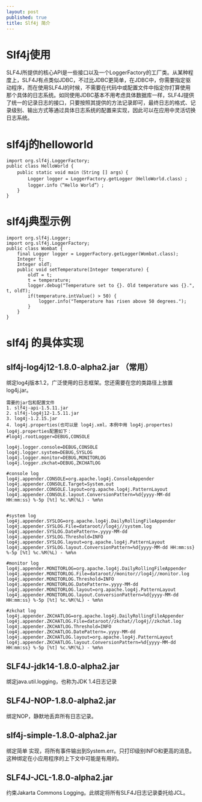 ```yaml
---
layout: post
published: true
title: Slf4j 简介
---
```

# Slf4j使用

SLF4J所提供的核心API是一些接口以及一个LoggerFactory的工厂类。从某种程度上，SLF4J有点类似JDBC，不过比JDBC更简单，在JDBC中，你需要指定驱动程序，而在使用SLF4J的时候，不需要在代码中或配置文件中指定你打算使用那个具体的日志系统。如同使用JDBC基本不用考虑具体数据库一样，SLF4J提供了统一的记录日志的接口，只要按照其提供的方法记录即可，最终日志的格式、记录级别、输出方式等通过具体日志系统的配置来实现，因此可以在应用中灵活切换日志系统。

# slf4j的helloworld

	import org.slf4j.LoggerFactory;
	public class HelloWorld {
  		public static void main（String [] args）{
    		Logger logger = LoggerFactory.getLogger（HelloWorld.class）;
    		logger.info（“Hello World”）;
  		}
	}

# slf4j典型示例

	import org.slf4j.Logger;
	import org.slf4j.LoggerFactory;
	public class Wombat {
        final Logger logger = LoggerFactory.getLogger(Wombat.class);
   		Integer t;
   		Integer oldT;
   		public void setTemperature(Integer temperature) {
     		oldT = t;        
     		t = temperature;
     		logger.debug("Temperature set to {}. Old temperature was {}.", t, oldT);
     		if(temperature.intValue() > 50) {
       			logger.info("Temperature has risen above 50 degrees.");
     		}
   		}
 	} 


# slf4j 的具体实现

## slf4j-log4j12-1.8.0-alpha2.jar （常用）
绑定log4j版本1.2，广泛使用的日志框架。您还需要在您的类路径上放置log4j.jar。
 	
    需要的jar包和配置文件
    1. slf4j-api-1.5.11.jar
	2. slf4j-log4j12-1.5.11.jar
	3. log4j-1.2.15.jar
	4. log4j.properties(也可以是 log4j.xml，本例中用 log4j.propertes)
    log4j.properties配置如下：
    #log4j.rootLogger=DEBUG,CONSOLE

	log4j.logger.console=DEBUG,CONSOLE
    log4j.logger.system=DEBUG,SYSLOG
    log4j.logger.monitor=DEBUG,MONITORLOG
    log4j.logger.zkchat=DEBUG,ZKCHATLOG

    #console log
    log4j.appender.CONSOLE=org.apache.log4j.ConsoleAppender
    log4j.appender.CONSOLE.Target=System.out
    log4j.appender.CONSOLE.layout=org.apache.log4j.PatternLayout
    log4j.appender.CONSOLE.layout.ConversionPattern=%d{yyyy-MM-dd HH:mm:ss} %-5p [%t] %c.%M(%L) - %m%n


    #system log
    log4j.appender.SYSLOG=org.apache.log4j.DailyRollingFileAppender
    log4j.appender.SYSLOG.File=dataroot//log4j//system.log
    log4j.appender.SYSLOG.DatePattern=.yyyy-MM-dd
    log4j.appender.SYSLOG.Threshold=INFO
    log4j.appender.SYSLOG.layout=org.apache.log4j.PatternLayout
    log4j.appender.SYSLOG.layout.ConversionPattern=%d{yyyy-MM-dd HH:mm:ss} %-5p [%t] %c.%M(%L) - %m%n

    #monitor log
    log4j.appender.MONITORLOG=org.apache.log4j.DailyRollingFileAppender
    log4j.appender.MONITORLOG.File=dataroot//monitor//log4j//monitor.log
    log4j.appender.MONITORLOG.Threshold=INFO
    log4j.appender.MONITORLOG.DatePattern=.yyyy-MM-dd
    log4j.appender.MONITORLOG.layout=org.apache.log4j.PatternLayout
    log4j.appender.MONITORLOG.layout.ConversionPattern=%d{yyyy-MM-dd HH:mm:ss} %-5p [%t] %c.%M(%L) - %m%n

    #zkchat log
    log4j.appender.ZKCHATLOG=org.apache.log4j.DailyRollingFileAppender
    log4j.appender.ZKCHATLOG.File=dataroot//zkchat//log4j//zkchat.log
    log4j.appender.ZKCHATLOG.Threshold=INFO
    log4j.appender.ZKCHATLOG.DatePattern=.yyyy-MM-dd
    log4j.appender.ZKCHATLOG.layout=org.apache.log4j.PatternLayout
    log4j.appender.ZKCHATLOG.layout.ConversionPattern=%d{yyyy-MM-dd HH:mm:ss} %-5p [%t] %c.%M(%L) - %m%n
    
## SLF4J-jdk14-1.8.0-alpha2.jar
绑定java.util.logging，也称为JDK 1.4日志记录
    
    
## SLF4J-NOP-1.8.0-alpha2.jar
绑定NOP，静默地丢弃所有日志记录。   
    
    
## slf4j-simple-1.8.0-alpha2.jar
绑定简单 实现，将所有事件输出到System.err。只打印级别INFO和更高的消息。这种绑定在小应用程序的上下文中可能是有用的。 
    
    
## SLF4J-JCL-1.8.0-alpha2.jar
约束Jakarta Commons Logging。此绑定将所有SLF4J日志记录委托给JCL。


